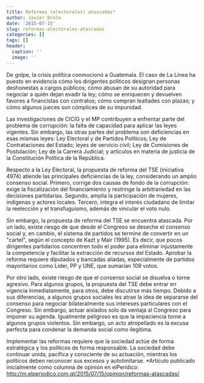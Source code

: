 ```yaml
---
title: Reformas (electorales) atascadas*
author: Javier Brolo
date: '2015-07-15'
slug: reformas-electorales-atascadas
categories: []
tags: []
header:
  caption: ''
  image: ''
---
```


De golpe, la crisis política conmocionó a Guatemala. El caso de La Línea ha puesto en evidencia cómo los dirigentes políticos designan personas deshonestas a cargos públicos; cómo abusan de su autoridad para negociar a quién dejan evadir la ley; cómo se enriquecen y devuelven favores a financistas con contratos; cómo compran lealtades con plazas; y cómo algunos jueces son cómplices de su impunidad.

Las investigaciones de CICIG y el MP contribuyen a enfrentar parte del problema de corrupción: la falta de capacidad para aplicar las leyes vigentes. Sin embargo, las otras partes del problema son deficiencias en esas mismas leyes: Ley Electoral y de Partidos Políticos; Ley de Contrataciones del Estado; leyes de servicio civil; Ley de Comisiones de Postulación; Ley de la Carrera Judicial; y artículos en materia de justicia de la Constitución Política de la República.

Respecto a la Ley Electoral, la propuesta de reforma del TSE (iniciativa 4974) atiende las principales deficiencias de la ley, considerando un amplio consenso social. Primero, corrige dos causas de fondo de la corrupción: exige la fiscalización del financiamiento y restringe la arbitrariedad en las decisiones partidarias. Segundo, amplía la participación de mujeres, indígenas y actores locales. Tercero, integra el interés ciudadano de limitar la reelección y el transfuguismo, además de vincular el voto nulo.

Sin embargo, la propuesta de reforma del TSE se encuentra atascada. Por un lado, existe riesgo de que desde el Congreso se deseche el consenso social y, en cambio, el sistema de partidos se termine de convertir en un "cartel", según el concepto de Kazt y Mair (1995). Es decir, que pocos dirigentes partidarios concentren todo el poder para eliminar injustamente la competencia y facilitar la extracción de recursos del Estado. Aprobar la reforma requiere diputados y bancadas aliadas, especialmente de partidos mayoritarios como Lider, PP y UNE, que sumarían 109 votos.

Por otro lado, existe riesgo de que el consenso social se disuelva o torne agresivo. Para algunos grupos, la propuesta del TSE debe entrar en vigencia inmediatamente, para otros, debe discutirse más tiempo. Debido a sus diferencias, a algunos grupos sociales les atrae la idea de separarse del consenso para negociar bilateralmente sus intereses particulares con el Congreso. Sin embargo, actuar aislados solo da ventaja al Congreso para imponer su agenda. Igualmente peligroso es que la impaciencia torne a algunos grupos violentos. Sin embargo, un acto atropellado es la excusa perfecta para condenar la demanda social como ilegítima.

Implementar las reformas requiere que la sociedad actúe de forma estratégica y los políticos de forma responsable. La sociedad debe continuar unida, pacífica y consciente de su actuación, mientras los políticos deben reconocer sus excesos y autolimitarse.
*Articulo publicado inicialmente como columna de opinión en elPeridico: http://m.elperiodico.com.gt/2015/07/15/opinion/reformas-atascadas/
